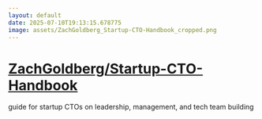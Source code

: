 ```yaml
---
layout: default
date: 2025-07-10T19:13:15.678775
image: assets/ZachGoldberg_Startup-CTO-Handbook_cropped.png
---
```


# [ZachGoldberg/Startup-CTO-Handbook](https://github.com/ZachGoldberg/Startup-CTO-Handbook)

guide for startup CTOs on leadership, management, and tech team building
